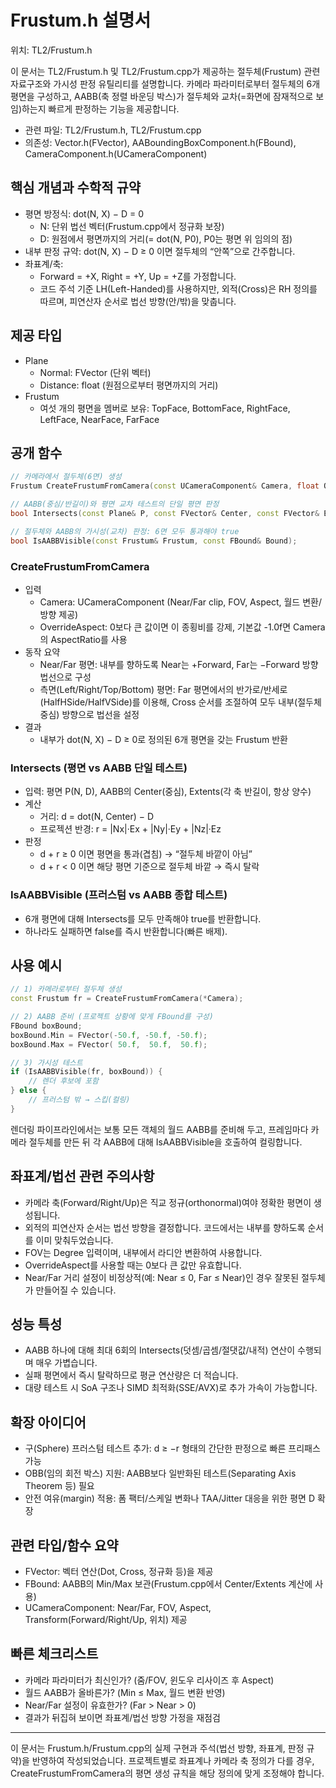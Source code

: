 # Frustum.h 설명서

위치: TL2/Frustum.h

이 문서는 TL2/Frustum.h 및 TL2/Frustum.cpp가 제공하는 절두체(Frustum) 관련 자료구조와 가시성 판정 유틸리티를 설명합니다. 카메라 파라미터로부터 절두체의 6개 평면을 구성하고, AABB(축 정렬 바운딩 박스)가 절두체와 교차(=화면에 잠재적으로 보임)하는지 빠르게 판정하는 기능을 제공합니다.

- 관련 파일: TL2/Frustum.h, TL2/Frustum.cpp
- 의존성: Vector.h(FVector), AABoundingBoxComponent.h(FBound), CameraComponent.h(UCameraComponent)

## 핵심 개념과 수학적 규약

- 평면 방정식: dot(N, X) − D = 0
  - N: 단위 법선 벡터(Frustum.cpp에서 정규화 보장)
  - D: 원점에서 평면까지의 거리(= dot(N, P0), P0는 평면 위 임의의 점)
- 내부 판정 규약: dot(N, X) − D ≥ 0 이면 절두체의 “안쪽”으로 간주합니다.
- 좌표계/축:
  - Forward = +X, Right = +Y, Up = +Z를 가정합니다.
  - 코드 주석 기준 LH(Left-Handed)를 사용하지만, 외적(Cross)은 RH 정의를 따르며, 피연산자 순서로 법선 방향(안/밖)을 맞춥니다.

## 제공 타입

- Plane
  - Normal: FVector (단위 벡터)
  - Distance: float (원점으로부터 평면까지의 거리)
- Frustum
  - 여섯 개의 평면을 멤버로 보유: TopFace, BottomFace, RightFace, LeftFace, NearFace, FarFace

## 공개 함수

```cpp path=null start=null
// 카메라에서 절두체(6면) 생성
Frustum CreateFrustumFromCamera(const UCameraComponent& Camera, float OverrideAspect = -1.0f);

// AABB(중심/반길이)와 평면 교차 테스트의 단일 평면 판정
bool Intersects(const Plane& P, const FVector& Center, const FVector& Extents);

// 절두체와 AABB의 가시성(교차) 판정: 6면 모두 통과해야 true
bool IsAABBVisible(const Frustum& Frustum, const FBound& Bound);
```

### CreateFrustumFromCamera
- 입력
  - Camera: UCameraComponent (Near/Far clip, FOV, Aspect, 월드 변환/방향 제공)
  - OverrideAspect: 0보다 큰 값이면 이 종횡비를 강제, 기본값 -1.0f면 Camera의 AspectRatio를 사용
- 동작 요약
  - Near/Far 평면: 내부를 향하도록 Near는 +Forward, Far는 −Forward 방향 법선으로 구성
  - 측면(Left/Right/Top/Bottom) 평면: Far 평면에서의 반가로/반세로(HalfHSide/HalfVSide)를 이용해, Cross 순서를 조절하여 모두 내부(절두체 중심) 방향으로 법선을 설정
- 결과
  - 내부가 dot(N, X) − D ≥ 0로 정의된 6개 평면을 갖는 Frustum 반환

### Intersects (평면 vs AABB 단일 테스트)
- 입력: 평면 P(N, D), AABB의 Center(중심), Extents(각 축 반길이, 항상 양수)
- 계산
  - 거리: d = dot(N, Center) − D
  - 프로젝션 반경: r = |Nx|·Ex + |Ny|·Ey + |Nz|·Ez
- 판정
  - d + r ≥ 0 이면 평면을 통과(겹침) → “절두체 바깥이 아님”
  - d + r < 0 이면 해당 평면 기준으로 절두체 바깥 → 즉시 탈락

### IsAABBVisible (프러스텀 vs AABB 종합 테스트)
- 6개 평면에 대해 Intersects를 모두 만족해야 true를 반환합니다.
- 하나라도 실패하면 false를 즉시 반환합니다(빠른 배제).

## 사용 예시

```cpp path=null start=null
// 1) 카메라로부터 절두체 생성
const Frustum fr = CreateFrustumFromCamera(*Camera);

// 2) AABB 준비 (프로젝트 상황에 맞게 FBound를 구성)
FBound boxBound;
boxBound.Min = FVector(-50.f, -50.f, -50.f);
boxBound.Max = FVector( 50.f,  50.f,  50.f);

// 3) 가시성 테스트
if (IsAABBVisible(fr, boxBound)) {
    // 렌더 후보에 포함
} else {
    // 프러스텀 밖 → 스킵(컬링)
}
```

렌더링 파이프라인에서는 보통 모든 객체의 월드 AABB를 준비해 두고, 프레임마다 카메라 절두체를 만든 뒤 각 AABB에 대해 IsAABBVisible을 호출하여 컬링합니다.

## 좌표계/법선 관련 주의사항

- 카메라 축(Forward/Right/Up)은 직교 정규(orthonormal)여야 정확한 평면이 생성됩니다.
- 외적의 피연산자 순서는 법선 방향을 결정합니다. 코드에서는 내부를 향하도록 순서를 이미 맞춰두었습니다.
- FOV는 Degree 입력이며, 내부에서 라디안 변환하여 사용합니다.
- OverrideAspect를 사용할 때는 0보다 큰 값만 유효합니다.
- Near/Far 거리 설정이 비정상적(예: Near ≤ 0, Far ≤ Near)인 경우 잘못된 절두체가 만들어질 수 있습니다.

## 성능 특성

- AABB 하나에 대해 최대 6회의 Intersects(덧셈/곱셈/절댓값/내적) 연산이 수행되며 매우 가볍습니다.
- 실패 평면에서 즉시 탈락하므로 평균 연산량은 더 적습니다.
- 대량 테스트 시 SoA 구조나 SIMD 최적화(SSE/AVX)로 추가 가속이 가능합니다.

## 확장 아이디어

- 구(Sphere) 프러스텀 테스트 추가: d ≥ −r 형태의 간단한 판정으로 빠른 프리패스 가능
- OBB(임의 회전 박스) 지원: AABB보다 일반화된 테스트(Separating Axis Theorem 등) 필요
- 안전 여유(margin) 적용: 폼 팩터/스케일 변화나 TAA/Jitter 대응을 위한 평면 D 확장

## 관련 타입/함수 요약

- FVector: 벡터 연산(Dot, Cross, 정규화 등)을 제공
- FBound: AABB의 Min/Max 보관(Frustum.cpp에서 Center/Extents 계산에 사용)
- UCameraComponent: Near/Far, FOV, Aspect, Transform(Forward/Right/Up, 위치) 제공

## 빠른 체크리스트

- 카메라 파라미터가 최신인가? (줌/FOV, 윈도우 리사이즈 후 Aspect)
- 월드 AABB가 올바른가? (Min ≤ Max, 월드 변환 반영)
- Near/Far 설정이 유효한가? (Far > Near > 0)
- 결과가 뒤집혀 보이면 좌표계/법선 방향 가정을 재점검

---
이 문서는 Frustum.h/Frustum.cpp의 실제 구현과 주석(법선 방향, 좌표계, 판정 규약)을 반영하여 작성되었습니다. 프로젝트별로 좌표계나 카메라 축 정의가 다를 경우, CreateFrustumFromCamera의 평면 생성 규칙을 해당 정의에 맞게 조정해야 합니다.
